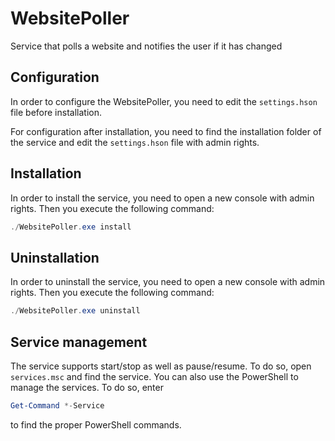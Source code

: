 # WebsitePoller
Service that polls a website and notifies the user if it has changed

## Configuration
In order to configure the WebsitePoller, you need to edit the `settings.hson` file before installation. 

For configuration after installation, you need to find the installation folder of the service and edit the `settings.hson` file with admin rights. 

## Installation 
In order to install the service, you need to open a new console with admin rights. Then you execute the following command: 
```powershell
./WebsitePoller.exe install
```

## Uninstallation 
In order to uninstall the service, you need to open a new console with admin rights. Then you execute the following command: 
```powershell
./WebsitePoller.exe uninstall
```

## Service management
The service supports start/stop as well as pause/resume. To do so, open `services.msc` and find the service. You can also use the PowerShell to manage the services. To do so, enter 
```powershell
Get-Command *-Service
```
to find the proper PowerShell commands. 